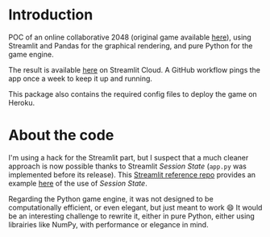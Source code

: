 # Introduction
POC of an online collaborative 2048 (original game available [here](https://play.google.com/store/apps/details?id=com.ketchapp.play2048&hl=en_US&gl=US)), using Streamlit and Pandas for the graphical rendering, and pure Python for the game engine.

The result is available [here](https://share.streamlit.io/valentin-laurent/Collaborative-2048/app.py) on Streamlit Cloud. A GitHub workflow pings the app once a week to keep it up and running.

This package also contains the required config files to deploy the game on Heroku.

# About the code
I'm using a hack for the Streamlit part, but I suspect that a much cleaner approach is now possible thanks to Streamlit *Session State* (`app.py` was implemented before its release). This [Streamlit reference repo](https://github.com/gmanchon/streamlit) provides an example [here](https://wagon-data-streamlit.herokuapp.com) of the use of *Session State*.

Regarding the Python game engine, it was not designed to be computationally efficient, or even elegant, but just meant to work 😄 It would be an interesting challenge to rewrite it, either in pure Python, either using librairies like NumPy, with performance or elegance in mind.

